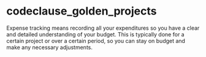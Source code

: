 # codeclause_golden_projects
Expense tracking means recording all your expenditures so you have a clear and detailed understanding of your budget. This is typically done for a certain project or over a certain period, so you can stay on budget and make any necessary adjustments.
